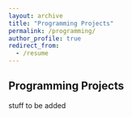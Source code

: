 ```yaml
---
layout: archive
title: "Programming Projects"
permalink: /programming/
author_profile: true
redirect_from:
  - /resume
---
```


Programming Projects
-------

stuff to be added
